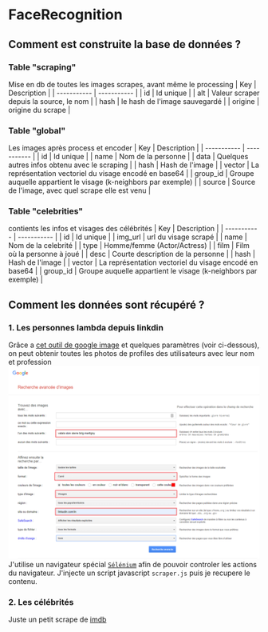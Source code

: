 # FaceRecognition

## Comment est construite la base de données ?
### Table "scraping"
Mise en db de toutes les images scrapes, avant même le processing
| Key | Description |
| ----------- | ----------- |
| id | Id unique |
| alt | Valeur scraper depuis la source, le nom |
| hash | le hash de l'image sauvegardé |
| origine | origine du scrape |

### Table "global"
Les images après process et encoder
| Key | Description |
| ----------- | ----------- |
| id | Id unique |
| name | Nom de la personne |
| data | Quelques autres infos obtenu avec le scraping |
| hash | Hash de l'image |
| vector | La représentation vectoriel du visage encodé en base64 |
| group_id | Groupe auquelle appartient le visage (k-neighbors par exemple) |
| source | Source de l'image, avec quel scrape elle est venu |

### Table "celebrities"
contients les infos et visages des célébrités
| Key | Description |
| ----------- | ----------- |
| id | Id unique |
| img_url | url du visage scrapé |
| name | Nom de la celebrité |
| type | Homme/femme (Actor/Actress) |
| film | Film où la personne à joué |
| desc | Courte description de la personne |
| hash | Hash de l'image |
| vector | La représentation vectoriel du visage encodé en base64 |
| group_id | Groupe auquelle appartient le visage (k-neighbors par exemple) |

## Comment les données sont récupéré ? 
### 1. Les personnes lambda depuis linkdin
Grâce a [cet outil de google image](https://www.google.com/advanced_image_search) et quelques paramètres (voir ci-dessous), on peut obtenir toutes les photos de profiles des utilisateurs avec leur nom et profession
![alt text](https://github.com/davidpcrd/FaceRecognition/blob/ff0342dec7136660645cabfe2cc3d9ecb5f9bff7/github_images/google_images_search.png)
J'utilise un navigateur spécial [``` Sélénium ```](https://www.selenium.dev/documentation/webdriver/) afin de pouvoir controler les actions du navigateur.
J'injecte un script javascript ``` scraper.js ``` puis je recupere le contenu.

### 2. Les célébrités
Juste un petit scrape de [imdb](https://www.imdb.com/search/name)